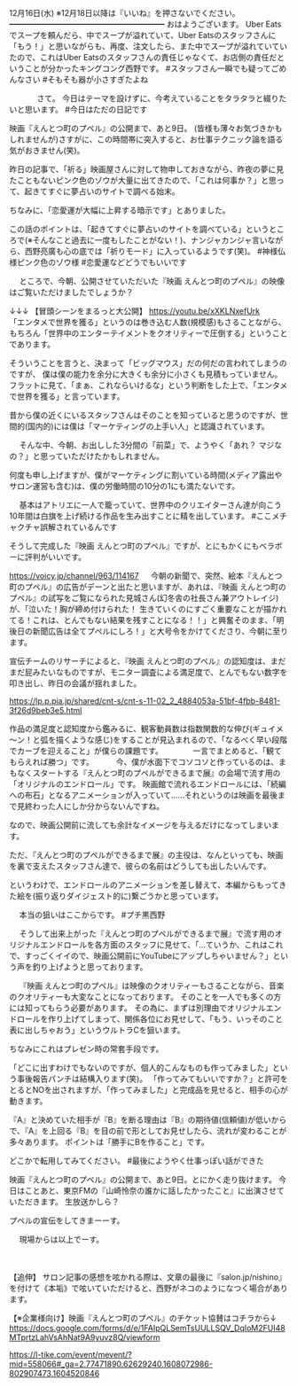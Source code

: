 12月16日(水) ※12月18日以降は『いいね』を押さないでください。
━━━━━━━━━━━━━━━━━━━━
おはようございます。
Uber Eatsでスープを頼んだら、中でスープが溢れていて、Uber Eatsのスタッフさんに「もう！」と思いながらも、再度、注文したら、また中でスープが溢れていていたので、これはUber Eatsのスタッフさんの責任じゃなくて、お店側の責任だということが分かったキングコング西野です。
#スタッフさん一瞬でも疑ってごめんなさい
#そもそも器が小さすぎたよね

　　
　
さて。
今日はテーマを設けずに、今考えていることをタラタラと綴りたいと思います。
#今日はただの日記です

映画『えんとつ町のプペル』の公開まで、あと9日。
(皆様も薄々お気づきかもしれませんが)さすがに、この時間帯に突入すると、お仕事テクニック論を語る気がおきません(笑)。

昨日の記事で、「祈る」映画屋さんに対して物申しておきながら、昨夜の夢に見たこともないピンク色のゾウが大量に出てきたので、「これは何事か？」と思って、起きてすぐに夢占いのサイトで調べる始末。

ちなみに、「恋愛運が大幅に上昇する暗示です」とありました。

この話のポイントは、「起きてすぐに夢占いのサイトを調べている」というところで(※そんなこと過去に一度もしたことがない！)、ナンジャカンジャ言いながら、西野亮廣も心の底では「祈りモード」に入っているようです(笑)。
#神様仏様ピンク色のゾウ様
#恋愛運などどうでもいいです

　
ところで、今朝、公開させていただいた『映画 えんとつ町のプペル』の映像はご覧いただけましたでしょうか？

↓↓↓
【冒頭シーンをまるっと大公開】
https://youtu.be/xXKLNxefUrk
　
　
「エンタメで世界を獲る」というのは巻き込む人数(規模感)もさることながら、もちろん「世界中のエンターテイメントをクオリティーで圧倒する」ということであります。

そういうことを言うと、決まって「ビッグマウス」だの何だの言われてしまうのですが、
僕は僕の能力を余分に大きくも余分に小さくも見積もっていません。
フラットに見て、「まぁ、これならいけるな」という判断をした上で、「エンタメで世界を獲る」と言っています。
　

昔から僕の近くにいるスタッフさんはそのことを知っていると思うのですが、世間的(国内的)には僕は「マーケティングの上手い人」と認識されています。

　
そんな中、今朝、お出しした3分間の「前菜」で、ようやく「あれ？ マジなの？」と思っていただけたかもしれません。

何度も申し上げますが、僕がマーケティングに割いている時間(メディア露出やサロン運営も含む)は、僕の労働時間の10分の1にも満たないです。

　
基本はアトリエに一人で籠っていて、世界中のクリエイターさん達が向こう10年間は白旗を上げ続ける作品を生み出すことに精を出しています。
#ここメチャクチャ誤解されているんです
　

そうして完成した『映画 えんとつ町のプペル』ですが、とにもかくにもベラボーに評判がいいです。

https://voicy.jp/channel/963/114167
　
今朝の新聞で、突然、絵本『えんとつ町のプペル』の広告がデーンと出たと思いますが、あれは、『映画 えんとつ町のプペル』の試写をご覧になられた見城さん(幻冬舎の社長さん兼アウトレイジ)が、「泣いた！胸が締め付けられた！
生きていくのにすごく重要なことが描かれてる！これは、とんでもない結果を残すことになる！！」と興奮そのまま、「明後日の新聞広告は全てプペルにしろ！」と大号令をかけてくださり、今朝に至ります。

宣伝チームのリサーチによると、『映画 えんとつ町のプペル』の認知度は、まだまだ屁みたいなものですが、モニター調査による満足度で、とんでもない数字を叩き出し、昨日の会議が揺れました。

https://lp.p.pia.jp/shared/cnt-s/cnt-s-11-02_2_4884053a-51bf-4fbb-8481-3f26d9beb3e5.html

作品の満足度と認知度から鑑みるに、観客動員数は指数関数的な伸び(ギュイメ～ン！と弧を描くような感じ)をすることが見込まれるので、「なるべく早い段階でカーブを迎えること」が僕らの課題です。
　
　　
一言でまとめると、「観てもらえれば勝つ」です。
　
　
今、僕が水面下でコソコソと作っているのは、まもなくスタートする『えんとつ町のプペルができるまで展』の会場で流す用の「オリジナルのエンドロール」です。
映画館で流れるエンドロールには、「続編への布石」となるアニメーションが入っていて……それというのは映画を最後まで見終わった人にしか分からないんですね。

なので、映画公開前に流しても余計なイメージを与えるだけになってしまいます。
　

ただ、『えんとつ町のプペルができるまで展』の主役は、なんといっても、映画を裏で支えたスタッフさん達で、彼らの名前はどうしても出したいんです。

というわけで、エンドロールのアニメーションを差し替えて、本編からもってきた絵を(振り返りダイジェスト的に)繋ごうかと思っています。

　
本当の狙いはここからです。
#プチ黒西野

　
そうして出来上がった『えんとつ町のプペルができるまで展』で流す用のオリジナルエンドロールを各方面のスタッフに見せて、「…ていうか、これはこれで、すっごくイイので、映画公開前にYouTubeにアップしちゃいません？」という声を釣り上げようと思っております。

　
『映画 えんとつ町のプペル』は映像のクオリティーもさることながら、音楽のクオリティーも大変なことになっております。
そのことを一人でも多くの方には知ってもらう必要があります。
その為に、まずは別理由でオリジナルエンドロールを作り上げてしまって、関係各位にお見せして、「もう、いっそのこと表に出しちゃおう」というウルトラCを狙います。

ちなみにこれはプレゼン時の常套手段です。

「どこに出すわけでもないのですが、個人的こんなものも作ってみました」という事後報告パンチは結構入ります(笑)。
「作ってみてもいいですか？」と許可をとるとNOを出されますが、「作ってみました」と完成品を見せると、相手の心が動きます。

『A』と決めていた相手が『B』を断る理由は『B』の期待値(信頼値)が低いからで、『A』を上回る『B』を目の前で形としてお見せしたら、流れが変わることが多々あります。
ポイントは「勝手にBを作ること」です。

どこかで転用してみてください。
#最後にようやく仕事っぽい話ができた

映画『えんとつ町のプペル』の公開まで、あと9日。とにかく走り抜けます。
今日はことあと、東京FMの『山崎怜奈の誰かに話したかったこと』に出演させていただきます。
生放送かしら？

プペルの宣伝をしてきまーーす。

　
現場からは以上でーす。

　

【追伸】
サロン記事の感想を呟かれる際は、文章の最後に『salon.jp/nishino』を付けて《本垢》で呟いていただけると、西野がネコのようになつく場合があります。

【※企業様向け】映画『えんとつ町のプペル』のチケット協賛はコチラから↓
https://docs.google.com/forms/d/e/1FAIpQLSemTsUULLSQV_DqIoM2FUI48MTprtzLahVsAhNat9A9yuvz8Q/viewform

https://l-tike.com/event/mevent/?mid=558066#_ga=2.77471890.62629240.1608072986-802907473.1604520846
